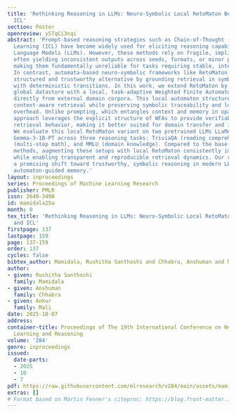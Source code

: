 ```yaml
---
title: 'Rethinking Reasoning in LLMs: Neuro-Symbolic Local RetoMaton Beyond CoT and
  ICL'
section: Poster
openreview: ySTqCi3nqi
abstract: 'Prompt-based reasoning strategies such as Chain-of-Thought (CoT) and In-Context
  Learning (ICL) have become widely used for eliciting reasoning capabilities in Large
  Language Models (LLMs). However, these methods rely on fragile, implicit mechanisms
  often yielding inconsistent outputs across seeds, formats, or minor prompt variations
  making them fundamentally unreliable for tasks requiring stable, interpretable reasoning.
  In contrast, automata-based neuro-symbolic frameworks like RetoMaton offer a more
  structured and trustworthy alternative by grounding retrieval in symbolic memory
  with deterministic transitions. In this work, we extend RetoMaton by replacing its
  global datastore with a local, task-adaptive Weighted Finite Automaton (WFA), constructed
  directly from external domain corpora. This local automaton structure promotes robust,
  context-aware retrieval while preserving symbolic traceability and low inference
  overhead. Unlike prompting, which entangles context and memory in opaque ways, our
  approach leverages the explicit structure of WFAs to provide verifiable and modular
  retrieval behavior, making it better suited for domain transfer and interoperability.
  We evaluate this local RetoMaton variant on two pretrained LLMs LLaMA-3.2-1B and
  Gemma-3-1B-PT across three reasoning tasks: TriviaQA (reading comprehension), GSM8K
  (multi-step math), and MMLU (domain knowledge). Compared to the base model and prompting-based
  methods, augmenting these setups with local RetoMaton consistently improves performance
  while enabling transparent and reproducible retrieval dynamics. Our results highlight
  a promising shift toward trustworthy, symbolic reasoning in modern LLMs via lightweight,
  automaton-guided memory.'
layout: inproceedings
series: Proceedings of Machine Learning Research
publisher: PMLR
issn: 2640-3498
id: mamidala25a
month: 0
tex_title: 'Rethinking Reasoning in LLMs: Neuro-Symbolic Local RetoMaton Beyond CoT
  and ICL'
firstpage: 137
lastpage: 159
page: 137-159
order: 137
cycles: false
bibtex_author: Mamidala, Rushitha Santhoshi and Chhabra, Anshuman and Mali, Ankur
author:
- given: Rushitha Santhoshi
  family: Mamidala
- given: Anshuman
  family: Chhabra
- given: Ankur
  family: Mali
date: 2025-10-07
address:
container-title: Proceedings of The 19th International Conference on Neurosymbolic
  Learning and Reasoning
volume: '284'
genre: inproceedings
issued:
  date-parts:
  - 2025
  - 10
  - 7
pdf: https://raw.githubusercontent.com/mlresearch/v284/main/assets/mamidala25a/mamidala25a.pdf
extras: []
# Format based on Martin Fenner's citeproc: https://blog.front-matter.io/posts/citeproc-yaml-for-bibliographies/
---
```

